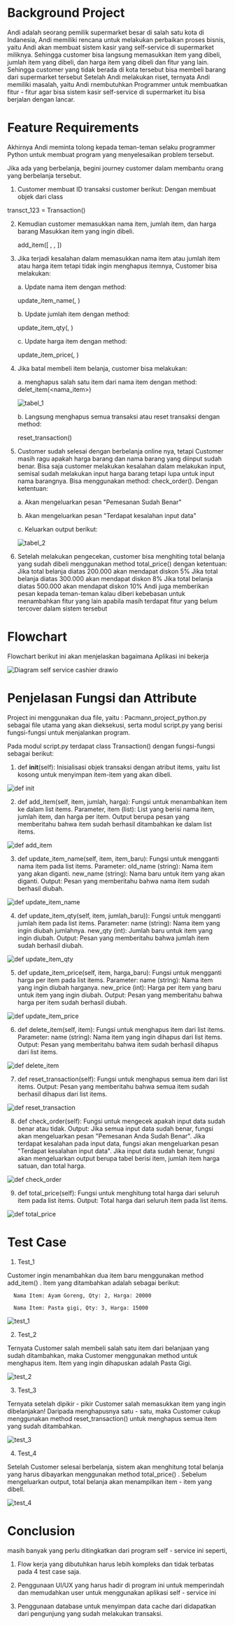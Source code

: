 # Background Project
Andi adalah seorang pemilik supermarket besar di salah satu kota di Indanesia, Andi memiliki rencana untuk melakukan perbaikan proses bisnis, yaitu Andi akan membuat sistem kasir yang self-service di supermarket miliknya. Sehingga customer bisa langsung memasukkan item yang dibeli, jumlah item yang dibeli, dan harga item yang dibeli dan fitur yang lain. Sehingga customer yang tidak berada di kota tersebut bisa membeli barang dari supermarket tersebut Setelah Andi melakukan riset, ternyata Andi memiliki masalah, yaitu Andi rnembutuhkan Programmer untuk membuatkan fitur - fitur agar bisa sistem kasir self-service di supermarket itu bisa berjalan dengan lancar.

# Feature Requirements
Akhirnya Andi meminta tolong kepada teman-teman selaku programmer Python untuk membuat program yang menyelesaikan problem tersebut.

Jika ada yang berbelanja, begini journey customer dalam membantu orang yang berbelanja tersebut.

1. Customer membuat ID transaksi customer berikut:
Dengan membuat objek dari class 

transct_123 = Transaction()

2. Kemudian customer memasukkan nama item, jumlah item, dan harga barang
Masukkan item yang ingin dibeli.

   add_item([ <nama item> ,   <jumlah item> ,   <harga per item> ])

3. Jika terjadi kesalahan dalam memasukkan nama item atau jumlah item atau harga item tetapi tidak ingin menghapus itemnya, Customer bisa melakukan:
  
   a. Update nama item dengan method:

      update_item_name(<nama item>, <update nama item>)

   b. Update jumlah item dengan method:

      update_item_qty(<nama item>, <update jumlah item>)

   c. Update harga item dengan method:

      update_item_price(<nama item>, <update harga item>)


4. Jika batal membeli item belanja, customer bisa melakukan:

   a. menghapus salah satu item dari nama item dengan method: delet_item(<nama_item>)
   
   ![tabel_1](https://user-images.githubusercontent.com/72366408/232249453-c518cdbd-9ffa-4d29-835f-f12df16d8d2b.PNG)

   b. Langsung menghapus semua transaksi atau reset transaksi dengan method:

      reset_transaction()

5. Customer sudah selesai dengan berbelanja online nya, tetapi Customer masih ragu apakah harga barang dan nama barang yang diinput sudah benar. Bisa saja customer melakukan kesalahan dalam melakukan input, semisal sudah melakukan input harga barang tetapi lupa untuk input nama barangnya. Bisa menggunakan method:
check_order(). Dengan ketentuan:

    a. Akan mengeluarkan pesan "Pemesanan Sudah Benar"

    b. Akan mengeluarkan pesan "Terdapat kesalahan input data"

    c. Keluarkan output berikut:
    
    ![tabel_2](https://user-images.githubusercontent.com/72366408/232249519-465f4527-6bee-40ad-87ba-44e169e18726.PNG)


6. Setelah melakukan pengecekan, customer bisa menghiting total belanja yang sudah dibeli menggunakan method total_price() dengan ketentuan:
Jika total belanja diatas 200.000 akan mendapat diskon 5%
Jika total belanja diatas 300.000 akan mendapat diskon 8%
Jika total belanja diatas 500.000 akan mendapat diskon 10%
Andi juga memberikan pesan kepada teman-teman kalau diberi kebebasan untuk menambahkan fitur yang lain apabila masih terdapat fitur yang belum tercover dalam sistem tersebut

# Flowchart
Flowchart berikut ini akan menjelaskan bagaimana Aplikasi ini bekerja

![Diagram self service cashier drawio](https://user-images.githubusercontent.com/72366408/232266928-32c03cbf-7ca1-46ab-aac9-bbd44ecf5687.png)

# Penjelasan Fungsi dan Attribute
   Project ini menggunakan dua file, yaitu : Pacmann_project_python.py sebagai file utama yang akan dieksekusi, serta modul script.py yang berisi fungsi-fungsi untuk menjalankan program.

Pada modul script.py terdapat class Transaction() dengan fungsi-fungsi sebagai berikut:

  1. def __init__(self): Inisialisasi objek transaksi dengan atribut items, yaitu list kosong untuk menyimpan item-item yang akan dibeli.
  
  ![def __init__](https://user-images.githubusercontent.com/72366408/232274774-da22fa1d-8ed2-4c2c-aabc-552891ea43e1.png)

  2. def add_item(self, item, jumlah, harga): Fungsi untuk menambahkan item ke dalam list items. Parameter, item (list): List yang berisi nama item, jumlah item, dan harga per item. Output berupa pesan yang memberitahu bahwa item sudah berhasil ditambahkan ke dalam list items.
  
  ![def add_item](https://user-images.githubusercontent.com/72366408/232275199-f8e338a1-d0ca-4ac2-bacb-433948cf14b1.png)

  3. def update_item_name(self, item, item_baru): Fungsi untuk mengganti nama item pada list items. Parameter: old_name (string): Nama item yang akan diganti. new_name (string): Nama baru untuk item yang akan diganti. Output: Pesan yang memberitahu bahwa nama item sudah berhasil diubah.
  
  ![def update_item_name](https://user-images.githubusercontent.com/72366408/232275326-318da05b-526e-44a6-82a3-4ead28bcb41f.png)

  4. def update_item_qty(self, item, jumlah_baru)): Fungsi untuk mengganti jumlah item pada list items. Parameter: name (string): Nama item yang ingin diubah jumlahnya. new_qty (int): Jumlah baru untuk item yang ingin diubah. Output: Pesan yang memberitahu bahwa jumlah item sudah berhasil diubah.
  
  ![def update_item_qty](https://user-images.githubusercontent.com/72366408/232275330-f22d698a-9674-4d49-94f8-bef06f20921b.png)

  5. def update_item_price(self, item, harga_baru): Fungsi untuk mengganti harga per item pada list items. Parameter: name (string): Nama item yang ingin diubah harganya. new_price (int): Harga per item yang baru untuk item yang ingin diubah. Output: Pesan yang memberitahu bahwa harga per item sudah berhasil diubah.
  
  ![def update_item_price](https://user-images.githubusercontent.com/72366408/232275342-778af785-27a8-4d8f-b79c-69792e985683.png)

  6. def delete_item(self, item): Fungsi untuk menghapus item dari list items. Parameter: name (string): Nama item yang ingin dihapus dari list items. Output: Pesan yang memberitahu bahwa item sudah berhasil dihapus dari list items.
  
  ![def delete_item](https://user-images.githubusercontent.com/72366408/232275376-6c92e9f2-bf02-4a06-bdef-b8593f2ce46f.png)

  7. def reset_transaction(self): Fungsi untuk menghapus semua item dari list items. Output: Pesan yang memberitahu bahwa semua item sudah berhasil dihapus dari list items.
  
  ![def reset_transaction ](https://user-images.githubusercontent.com/72366408/232275780-b821ed32-28ea-462b-bc41-cc1bd9c56bcf.png)

  8. def check_order(self): Fungsi untuk mengecek apakah input data sudah benar atau tidak. Output: Jika semua input data sudah benar, fungsi akan mengeluarkan pesan "Pemesanan Anda Sudah Benar". Jika terdapat kesalahan pada input data, fungsi akan mengeluarkan pesan "Terdapat kesalahan input data". Jika input data sudah benar, fungsi akan mengeluarkan output berupa tabel berisi item, jumlah item harga satuan, dan total harga.
  
   ![def check_order](https://user-images.githubusercontent.com/72366408/232276224-587ee540-976f-4105-a62b-bc8912ad51a4.png)

  9. def total_price(self): Fungsi untuk menghitung total harga dari seluruh item pada list items. Output: Total harga dari seluruh item pada list items.
  
  ![def total_price](https://user-images.githubusercontent.com/72366408/232276235-d88d3a5a-1b5e-4bd4-a5c6-baa6d6ab0fde.png)

# Test Case
  
  1. Test_1
  
  Customer ingin menambahkan dua item baru menggunakan method add_item() . Item yang ditambahkan adalah sebagai berikut:
              
      Nama Item: Ayam Goreng, Qty: 2, Harga: 20000
              
      Nama Item: Pasta gigi, Qty: 3, Harga: 15000

  ![test_1](https://user-images.githubusercontent.com/72366408/232277619-e731bbd7-7d5a-4d90-a506-2e653826ae8e.PNG)
  
  2. Test_2
  
  Ternyata Customer salah membeli salah satu item dari belanjaan yang sudah ditambahkan, maka Customer menggunakan method untuk menghapus item. Item yang ingin dihapuskan adalah Pasta Gigi.
  
  ![test_2](https://user-images.githubusercontent.com/72366408/232277653-9ef6951f-d4c0-42c8-8292-74fd4f30a6ba.PNG)
  
  3. Test_3
  
  Ternyata setelah dipikir - pikir Customer salah memasukkan item yang ingin dibelanjakan! Daripada menghapusnya satu - satu, maka Customer cukup menggunakan method reset_transaction() untuk menghapus semua item yang sudah ditambahkan.
  
  ![test_3](https://user-images.githubusercontent.com/72366408/232277672-06fa1ba9-b339-4e11-b2d8-bdee06d6636a.PNG)
  
  4. Test_4
  
  Setelah Customer selesai berbelanja, sistem akan menghitung total belanja yang harus dibayarkan menggunakan method total_price() . Sebelum mengeluarkan output, total belanja akan menampilkan item - item yang dibell.

  ![test_4](https://user-images.githubusercontent.com/72366408/232277690-3babd107-8b64-473b-9715-4a5eff4c44e6.PNG)

# Conclusion 
  
  masih banyak yang perlu ditingkatkan dari program self - service ini seperti,
  
  1. Flow kerja yang dibutuhkan harus lebih kompleks dan tidak terbatas pada 4 test case saja.
  
  2. Penggunaan UI/UX yang harus hadir di program ini untuk memperindah dan memudahkan user untuk menggunakan aplikasi self - service ini
  
  3. Penggunaan database untuk menyimpan data cache dari didapatkan dari pengunjung yang sudah melakukan transaksi.
 


  
